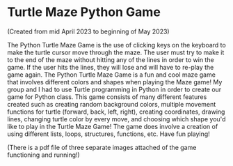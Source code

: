 # Turtle Maze Python Game
(Created from mid April 2023 to beginning of May 2023)

The Python Turtle Maze Game is the use of clicking keys on the keyboard to make the turtle cursor move through the maze. The user must try to make it to the end of the maze without hitting any of the lines in order to win the game. If the user hits the lines, they will lose and will have to re-play the game again. The Python Turtle Maze Game is a fun and cool maze game that involves different colors and shapes when playing the Maze game! My group and I had to use Turtle programming in Python in order to create our game for Python class. This game consists of many different features created such as creating random background colors, multiple movement functions for turtle (forward, back, left, right), creating coordinates, drawing lines, changing turtle color by every move, and choosing which shape you'd like to play in the Turtle Maze Game! The game does involve a creation of using different lists, loops, structures, functions, etc. Have fun playing!

(There is a pdf file of three separate images attached of the game functioning and running!)
